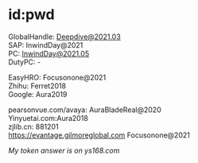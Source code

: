 # id:pwd

GlobalHandle: Deepdive@2021.03        
SAP:          InwindDay@2021    
PC:           InwindDay@2021.05                   
DutyPC:       -      

EasyHRO:      Focusonone@2021          
Zhihu:        Ferret2018               
Google:       Aura2019                   

pearsonvue.com/avaya:  AuraBladeReal@2020     
Yinyuetai.com:Aura2018      
zjlib.cn:     881201                      
https://evantage.gilmoreglobal.com    Focusonone@2021







*My token answer is on ys168.com*






